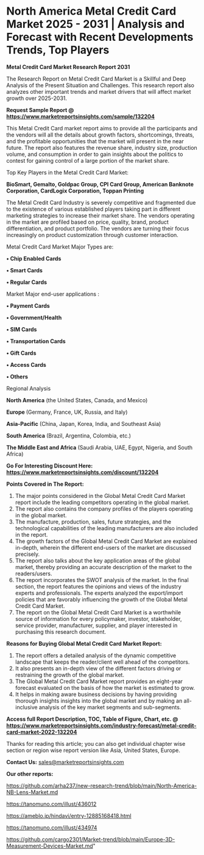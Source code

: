 # North America Metal Credit Card Market 2025 - 2031 | Analysis and Forecast with Recent Developments Trends, Top Players

<strong>Metal Credit Card Market Research Report 2031</strong>

The Research Report on Metal Credit Card Market is a Skillful and Deep Analysis of the Present Situation and Challenges. This research report also analyzes other important trends and market drivers that will affect market growth over 2025-2031.

<strong>Request Sample Report @ <a href=https://www.marketreportsinsights.com/sample/132204>https://www.marketreportsinsights.com/sample/132204</a></strong>

This Metal Credit Card market report aims to provide all the participants and the vendors will all the details about growth factors, shortcomings, threats, and the profitable opportunities that the market will present in the near future. The report also features the revenue share, industry size, production volume, and consumption in order to gain insights about the politics to contest for gaining control of a large portion of the market share.

Top Key Players in the Metal Credit Card Market:

<strong>BioSmart, Gemalto, Goldpac Group, CPI Card Group, American Banknote Corporation, CardLogix Corporation, Toppan Printing</strong>

The Metal Credit Card Industry is severely competitive and fragmented due to the existence of various established players taking part in different marketing strategies to increase their market share. The vendors operating in the market are profiled based on price, quality, brand, product differentiation, and product portfolio. The vendors are turning their focus increasingly on product customization through customer interaction.

Metal Credit Card Market Major Types are:

<strong>• Chip Enabled Cards

• Smart Cards

• Regular Cards</strong>

Market Major end-user applications :

<strong>• Payment Cards

• Government/Health

• SIM Cards

• Transportation Cards

• Gift Cards

• Access Cards

• Others</strong>

Regional Analysis

</u><strong><b>North America</b></strong> (the United States, Canada, and Mexico)

<strong><b>Europe </b></strong>(Germany, France, UK, Russia, and Italy)

<strong><b>Asia-Pacific</b></strong> (China, Japan, Korea, India, and Southeast Asia)

<strong><b>South America</b></strong> (Brazil, Argentina, Colombia, etc.)

<strong><b>The Middle East and Africa</b></strong> (Saudi Arabia, UAE, Egypt, Nigeria, and South Africa)

<strong>Go For Interesting Discount Here: <a href=https://www.marketreportsinsights.com/discount/132204>https://www.marketreportsinsights.com/discount/132204</a></strong>

<strong>Points Covered in The Report:</strong>
<ol>
  <li>The major points considered in the Global Metal Credit Card Market report include the leading competitors operating in the global market.</li>
  <li>The report also contains the company profiles of the players operating in the global market.</li>
  <li>The manufacture, production, sales, future strategies, and the technological capabilities of the leading manufacturers are also included in the report.</li>
  <li>The growth factors of the Global Metal Credit Card Market are explained in-depth, wherein the different end-users of the market are discussed precisely.</li>
  <li>The report also talks about the key application areas of the global market, thereby providing an accurate description of the market to the readers/users.</li>
  <li>The report incorporates the SWOT analysis of the market. In the final section, the report features the opinions and views of the industry experts and professionals. The experts analyzed the export/import policies that are favorably influencing the growth of the Global Metal Credit Card Market.</li>
  <li>The report on the Global Metal Credit Card Market is a worthwhile source of information for every policymaker, investor, stakeholder, service provider, manufacturer, supplier, and player interested in purchasing this research document.</li>
</ol>
<strong>Reasons for Buying Global Metal Credit Card Market Report:</strong>

<ol>
  <li>The report offers a detailed analysis of the dynamic competitive landscape that keeps the reader/client well ahead of the competitors.</li>
  <li>It also presents an in-depth view of the different factors driving or restraining the growth of the global market.</li>
  <li>The Global Metal Credit Card Market report provides an eight-year forecast evaluated on the basis of how the market is estimated to grow.</li>
  <li>It helps in making aware business decisions by having providing thorough insights insights into the global market and by making an all-inclusive analysis of the key market segments and sub-segments.</li>
</ol>
<strong>Access full Report Description, TOC, Table of Figure, Chart, etc. @ <a href=https://www.marketreportsinsights.com/industry-forecast/metal-credit-card-market-2022-132204>https://www.marketreportsinsights.com/industry-forecast/metal-credit-card-market-2022-132204</a></strong>


Thanks for reading this article; you can also get individual chapter wise section or region wise report version like Asia, United States, Europe.

<strong>Contact Us:</strong>
sales@marketreportsinsights.com

<strong>Our other reports:</strong>

<a href=https://github.com/arha237/new-research-trend/blob/main/North-America-NB-Lens-Market.md>https://github.com/arha237/new-research-trend/blob/main/North-America-NB-Lens-Market.md</a>

<a href=https://tanomuno.com/illust/436012>https://tanomuno.com/illust/436012</a>

<a href=https://ameblo.jp/hindavi/entry-12885168418.html>https://ameblo.jp/hindavi/entry-12885168418.html</a>

<a href=https://tanomuno.com/illust/434974>https://tanomuno.com/illust/434974</a>

<a href=https://github.com/cargo2301/Market-trend/blob/main/Europe-3D-Measurement-Devices-Market.md>https://github.com/cargo2301/Market-trend/blob/main/Europe-3D-Measurement-Devices-Market.md</a>"
